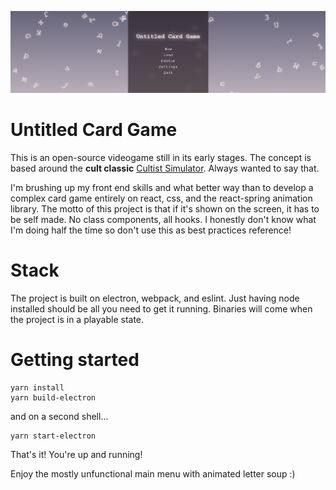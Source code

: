 ![Image description](https://raw.githubusercontent.com/guillermo-borges/untitled_card_game/master/assets/img/readme_cover.png)

# Untitled Card Game

This is an open-source videogame still in its early stages. The concept is based around the **cult classic** [Cultist Simulator](https://store.steampowered.com/app/718670/Cultist_Simulator/). Always wanted to say that.

I'm brushing up my front end skills and what better way than to develop a complex card game entirely on react, css, and the react-spring animation library. The motto of this project is that if it's shown on the screen, it has to be self made. No class components, all hooks. I honestly don't know what I'm doing half the time so don't use this as best practices reference!

# Stack

The project is built on electron, webpack, and eslint. Just having node installed should be all you need to get it running. Binaries will come when the project is in a playable state.

# Getting started

```
yarn install
yarn build-electron
```

and on a second shell...

```
yarn start-electron
```

That's it! You're up and running!

Enjoy the mostly unfunctional main menu with animated letter soup :)

